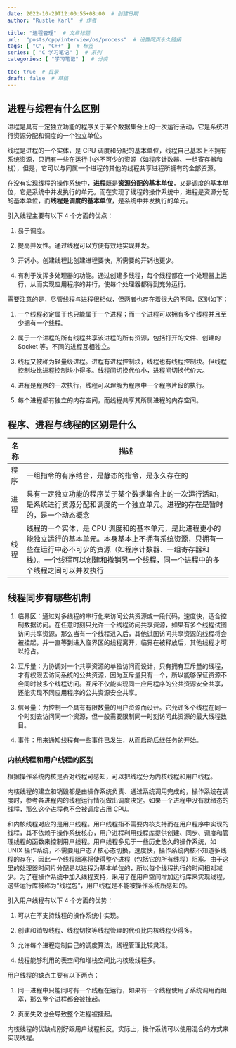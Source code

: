 ```yaml
---
date: 2022-10-29T12:00:55+08:00  # 创建日期
author: "Rustle Karl"  # 作者

title: "进程管理"  # 文章标题
url:  "posts/cpp/interview/os/process"  # 设置网页永久链接
tags: [ "C", "C++" ]  # 标签
series: [ "C 学习笔记" ]  # 系列
categories: [ "学习笔记" ]  # 分类

toc: true  # 目录
draft: false  # 草稿
---
```


## 进程与线程有什么区别

进程是具有一定独立功能的程序关于某个数据集合上的一次运行活动，它是系统进行资源分配和调度的一个独立单位。

线程是进程的一个实体，是 CPU 调度和分配的基本单位，线程自己基本上不拥有系统资源，只拥有一些在运行中必不可少的资源（如程序计数器、一组寄存器和栈），但是，它可以与同属一个进程的其他的线程共享进程所拥有的全部资源。

在没有实现线程的操作系统中，**进程**既是**资源分配的基本单位**，又是调度的基本单位，它是系统中并发执行的单元。而在实现了线程的操作系统中，进程是资源分配的基本单位，而**线程是调度的基本单位**，是系统中并发执行的单元。

引入线程主要有以下 4 个方面的优点：

1. 易于调度。

2. 提高并发性。通过线程可以方便有效地实现并发。

3. 开销小。创建线程比创建进程要快，所需要的开销也更少。

4. 有利于发挥多处理器的功能。通过创建多线程，每个线程都在一个处理器上运行，从而实现应用程序的并行，使每个处理器都得到充分运行。

需要注意的是，尽管线程与进程很相似，但两者也存在着很大的不同，区别如下：

1. 一个线程必定属于也只能属于一个进程；而一个进程可以拥有多个线程并且至少拥有一个线程。

2. 属于一个进程的所有线程共享该进程的所有资源，包括打开的文件、创建的 Socket 等。不同的进程互相独立。

3. 线程又被称为轻量级进程。进程有进程控制块，线程也有线程控制块。但线程控制块比进程控制块小得多。线程间切换代价小，进程间切换代价大。

4. 进程是程序的一次执行，线程可以理解为程序中一个程序片段的执行。

5. 每个进程都有独立的内存空间，而线程共享其所属进程的内存空间。

## 程序、进程与线程的区别是什么

| 名称 | 描述 |
| -------- | -------- |
| 程序 | 一组指令的有序结合，是静态的指令，是永久存在的 |
| 进程 | 具有一定独立功能的程序关于某个数据集合上的一次运行活动，是系统进行资源分配和调度的一个独立单元。进程的存在是暂时的，是一个动态概念 |
| 线程 | 线程的一个实体，是 CPU 调度和的基本单元，是比进程更小的能独立运行的基本单元。本身基本上不拥有系统资源，只拥有一些在运行中必不可少的资源（如程序计数器、一组寄存器和栈）。一个线程可以创建和撤销另一个线程，同一个进程中的多个线程之间可以并发执行 |

## 线程同步有哪些机制

1. 临界区：通过对多线程的串行化来访问公共资源或一段代码，速度快，适合控制数据访问。在任意时刻只允许一个线程访问共享资源，如果有多个线程试图访问共享资源，那么当有一个线程进入后，其他试图访问共享资源的线程将会被挂起，并一直等到进入临界区的线程离开，临界在被释放后，其他线程才可以抢占。

2. 互斥量：为协调对一个共享资源的单独访问而设计，只有拥有互斥量的线程，才有权限去访问系统的公共资源，因为互斥量只有一个，所以能够保证资源不会同时被多个线程访问。互斥不仅能实现同一应用程序的公共资源安全共享，还能实现不同应用程序的公共资源安全共享。

3. 信号量：为控制一个具有有限数量的用户资源而设计。它允许多个线程在同一个时刻去访问同一个资源，但一般需要限制同一时刻访问此资源的最大线程数目。

4. 事件：用来通知线程有一些事件已发生，从而启动后继任务的开始。

### 内核线程和用户线程的区别

根据操作系统内核是否对线程可感知，可以把线程分为内核线程和用户线程。

内核线程的建立和销毁都是由操作系统负责、通过系统调用完成的，操作系统在调度时，参考各进程内的线程运行情况做出调度决定。如果一个进程中没有就绪态的线程，那么这个进程也不会被调度占用 CPU。

和内核线程对应的是用户线程。用户线程指不需要内核支持而在用户程序中实现的线程，其不依赖于操作系统核心，用户进程利用线程库提供创建、同步、调度和管理线程的函数来控制用户线程。用户线程多见于一些历史悠久的操作系统，如 UNIX 操作系统，不需要用户态 / 核心态切换，速度快，操作系统内核不知道多线程的存在，因此一个线程阻塞将使得整个进程（包括它的所有线程）阻塞。由于这里的处理器时间片分配是以进程为基本单位的，所以每个线程执行的时间相对减少。为了在操作系统中加入线程支持，采用了在用户空间增加运行库来实现线程，这些运行库被称为“线程包”，用户线程是不能被操作系统所感知的。

引入用户线程有以下 4 个方面的优势：

1. 可以在不支持线程的操作系统中实现。

2. 创建和销毁线程、线程切换等线程管理的代价比内核线程少得多。

3. 允许每个进程定制自己的调度算法，线程管理比较灵活。

4. 线程能够利用的表空间和堆栈空间比内核级线程多。

用户线程的缺点主要有以下两点：

1. 同一进程中只能同时有一个线程在运行，如果有一个线程使用了系统调用而阻塞，那么整个进程都会被挂起。

2. 页面失效也会导致整个进程被挂起。

内核线程的优缺点刚好跟用户线程相反。实际上，操作系统可以使用混合的方式来实现线程。

```c++

```
